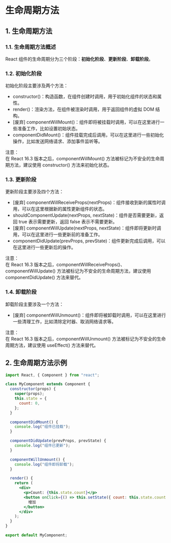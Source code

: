 # 生命周期方法

## 1. 生命周期方法

### 1.1. 生命周期方法概述

React 组件的生命周期分为三个阶段：**初始化阶段**、**更新阶段**、**卸载阶段**。

### 1.2. 初始化阶段

初始化阶段主要涉及两个方法：

- constructor()：构造函数，在组件创建时调用，用于初始化组件的状态和属性。
- render()：渲染方法，在组件被渲染时调用，用于返回组件的虚拟 DOM 结构。
- <err>[废弃]</err> componentWillMount()：组件即将被挂载时调用，可以在这里进行一些准备工作，比如设置初始状态。
- <prib>componentDidMount()</prib>：组件挂载完成后调用，可以在这里进行一些初始化操作，比如发送网络请求、添加事件监听等。

<bqe>
<errb>注意：</errb>
<br/>在 React 16.3 版本之后，componentWillMount() 方法被标记为不安全的生命周期方法，建议使用 constructor() 方法来初始化状态。
</bqe>

### 1.3. 更新阶段

更新阶段主要涉及四个方法：

- <err>[废弃]</err> componentWillReceiveProps(nextProps)：组件接收到新的属性时调用，可以在这里根据新的属性更新组件的状态。
- <prib>shouldComponentUpdate(nextProps, nextState)</prib>：组件是否需要更新，返回 true 表示需要更新，返回 false 表示不需要更新。
- <err>[废弃]</err> componentWillUpdate(nextProps, nextState)：组件即将更新时调用，可以在这里进行一些更新前的准备工作。
- <prib>componentDidUpdate(prevProps, prevState)</prib>：组件更新完成后调用，可以在这里进行一些更新后的操作。

<bqe>
<errb>注意：</errb>
<br/>在 React 16.3 版本之后，componentWillReceiveProps()、componentWillUpdate() 方法被标记为不安全的生命周期方法，建议使用 componentDidUpdate() 方法来替代。
</bqe>

### 1.4. 卸载阶段

卸载阶段主要涉及一个方法：

- <err>[废弃]</err> componentWillUnmount()：组件即将被卸载时调用，可以在这里进行一些清理工作，比如清除定时器、取消网络请求等。

<bqe>
<errb>注意：</errb>
<br/>在 React 16.3 版本之后，componentWillUnmount() 方法被标记为不安全的生命周期方法，建议使用 useEffect() 方法来替代。
</bqe>

## 2. 生命周期方法示例

```jsx
import React, { Component } from "react";

class MyComponent extends Component {
  constructor(props) {
    super(props);
    this.state = {
      count: 0,
    };
  }

  componentDidMount() {
    console.log("组件已挂载");
  }

  componentDidUpdate(prevProps, prevState) {
    console.log("组件已更新");
  }

  componentWillUnmount() {
    console.log("组件即将卸载");
  }

  render() {
    return (
      <div>
        <p>Count: {this.state.count}</p>
        <button onClick={() => this.setState({ count: this.state.count + 1 })}>
          增加
        </button>
      </div>
    );
  }
}

export default MyComponent;
```
